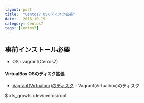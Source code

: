 ```yaml
---
layout: post
title:  "Centos7 OSのディスク拡張"
date:   2016-10-19
category: Centos7
tags: [Centos7]
---
```


## 事前インストール必要

- OS : vagrant(Centos7)


#### VirtualBox OSのディスク拡張   

- [Vagrant(Virtualbox)のディスク](http://qiita.com/koitaro/items/c8bf8eb1e67e78890a5c) - Vagrant(Virtualbox)のディスク

$ xfs_growfs /dev/centos/root